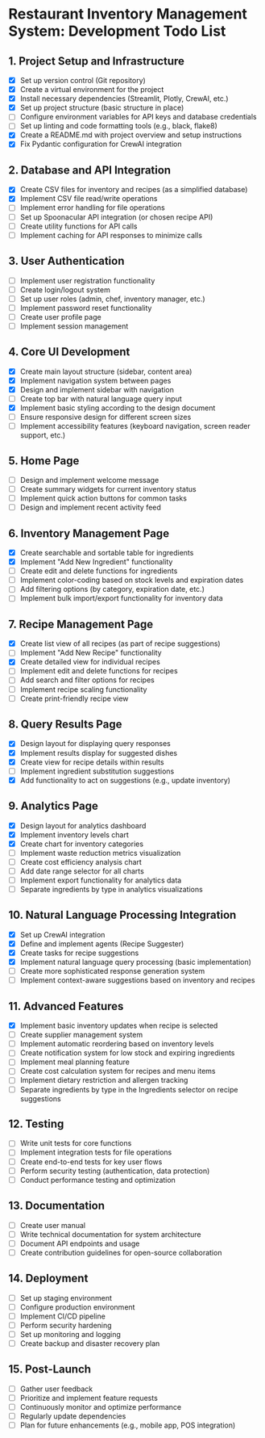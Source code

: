 # Restaurant Inventory Management System: Development Todo List

## 1. Project Setup and Infrastructure
- [x] Set up version control (Git repository)
- [x] Create a virtual environment for the project
- [x] Install necessary dependencies (Streamlit, Plotly, CrewAI, etc.)
- [x] Set up project structure (basic structure in place)
- [ ] Configure environment variables for API keys and database credentials
- [ ] Set up linting and code formatting tools (e.g., black, flake8)
- [x] Create a README.md with project overview and setup instructions
- [x] Fix Pydantic configuration for CrewAI integration

## 2. Database and API Integration
- [x] Create CSV files for inventory and recipes (as a simplified database)
- [x] Implement CSV file read/write operations
- [ ] Implement error handling for file operations
- [ ] Set up Spoonacular API integration (or chosen recipe API)
- [ ] Create utility functions for API calls
- [ ] Implement caching for API responses to minimize calls

## 3. User Authentication
- [ ] Implement user registration functionality
- [ ] Create login/logout system
- [ ] Set up user roles (admin, chef, inventory manager, etc.)
- [ ] Implement password reset functionality
- [ ] Create user profile page
- [ ] Implement session management

## 4. Core UI Development
- [x] Create main layout structure (sidebar, content area)
- [x] Implement navigation system between pages
- [x] Design and implement sidebar with navigation
- [ ] Create top bar with natural language query input
- [x] Implement basic styling according to the design document
- [ ] Ensure responsive design for different screen sizes
- [ ] Implement accessibility features (keyboard navigation, screen reader support, etc.)

## 5. Home Page
- [ ] Design and implement welcome message
- [ ] Create summary widgets for current inventory status
- [ ] Implement quick action buttons for common tasks
- [ ] Design and implement recent activity feed

## 6. Inventory Management Page
- [x] Create searchable and sortable table for ingredients
- [x] Implement "Add New Ingredient" functionality
- [ ] Create edit and delete functions for ingredients
- [ ] Implement color-coding based on stock levels and expiration dates
- [ ] Add filtering options (by category, expiration date, etc.)
- [ ] Implement bulk import/export functionality for inventory data

## 7. Recipe Management Page
- [x] Create list view of all recipes (as part of recipe suggestions)
- [ ] Implement "Add New Recipe" functionality
- [x] Create detailed view for individual recipes
- [ ] Implement edit and delete functions for recipes
- [ ] Add search and filter options for recipes
- [ ] Implement recipe scaling functionality
- [ ] Create print-friendly recipe view

## 8. Query Results Page
- [x] Design layout for displaying query responses
- [x] Implement results display for suggested dishes
- [x] Create view for recipe details within results
- [ ] Implement ingredient substitution suggestions
- [x] Add functionality to act on suggestions (e.g., update inventory)

## 9. Analytics Page
- [x] Design layout for analytics dashboard
- [x] Implement inventory levels chart
- [x] Create chart for inventory categories
- [ ] Implement waste reduction metrics visualization
- [ ] Create cost efficiency analysis chart
- [ ] Add date range selector for all charts
- [ ] Implement export functionality for analytics data
- [ ] Separate ingredients by type in analytics visualizations

## 10. Natural Language Processing Integration
- [x] Set up CrewAI integration
- [x] Define and implement agents (Recipe Suggester)
- [x] Create tasks for recipe suggestions
- [x] Implement natural language query processing (basic implementation)
- [ ] Create more sophisticated response generation system
- [ ] Implement context-aware suggestions based on inventory and recipes

## 11. Advanced Features
- [x] Implement basic inventory updates when recipe is selected
- [ ] Create supplier management system
- [ ] Implement automatic reordering based on inventory levels
- [ ] Create notification system for low stock and expiring ingredients
- [ ] Implement meal planning feature
- [ ] Create cost calculation system for recipes and menu items
- [ ] Implement dietary restriction and allergen tracking
- [ ] Separate ingredients by type in the Ingredients selector on recipe suggestions

## 12. Testing
- [ ] Write unit tests for core functions
- [ ] Implement integration tests for file operations
- [ ] Create end-to-end tests for key user flows
- [ ] Perform security testing (authentication, data protection)
- [ ] Conduct performance testing and optimization

## 13. Documentation
- [ ] Create user manual
- [ ] Write technical documentation for system architecture
- [ ] Document API endpoints and usage
- [ ] Create contribution guidelines for open-source collaboration

## 14. Deployment
- [ ] Set up staging environment
- [ ] Configure production environment
- [ ] Implement CI/CD pipeline
- [ ] Perform security hardening
- [ ] Set up monitoring and logging
- [ ] Create backup and disaster recovery plan

## 15. Post-Launch
- [ ] Gather user feedback
- [ ] Prioritize and implement feature requests
- [ ] Continuously monitor and optimize performance
- [ ] Regularly update dependencies
- [ ] Plan for future enhancements (e.g., mobile app, POS integration)